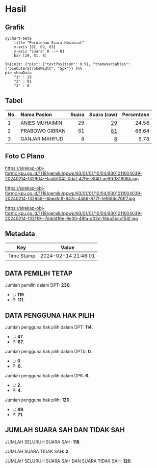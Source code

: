 # Hasil

## Grafik

```mermaid
xychart-beta
    title "Perolehan Suara Nasional"
    x-axis [01, 02, 03]
    y-axis "Suara" 0 --> 81
    bar [29, 81, 8]
```

```mermaid
%%{init: {"pie": {"textPosition": 0.5}, "themeVariables": {"pieOuterStrokeWidth": "5px"}} }%%
pie showData
    "1" : 29
    "2" : 81
    "3" : 8
```

## Tabel

| No. | Nama Paslon    | Suara | Suara (raw) | Persentase |
|:--- |:-------------- | -----:| -----------:| ----------:|
| 1   | ANIES MUHAIMIN | 29    | [29][p-1]   | 24,58      |
| 2   | PRABOWO GIBRAN | 81    | [81][p-2]   | 68,64      |
| 3   | GANJAR MAHFUD  | 8     | [8][p-3]    | 6,78       |


[p-1]: https://github.com/gigit-pemilu/pemilu-2024/blob/main/pilpres/hitung-suara/sub/93-papua-selatan/sub/01-merauke/sub/01-merauke/sub/1004-mandala/sub/039-tps/sub/paslon-1.txt
[p-2]: https://github.com/gigit-pemilu/pemilu-2024/blob/main/pilpres/hitung-suara/sub/93-papua-selatan/sub/01-merauke/sub/01-merauke/sub/1004-mandala/sub/039-tps/sub/paslon-2.txt
[p-3]: https://github.com/gigit-pemilu/pemilu-2024/blob/main/pilpres/hitung-suara/sub/93-papua-selatan/sub/01-merauke/sub/01-merauke/sub/1004-mandala/sub/039-tps/sub/paslon-3.txt

## Foto C Plano

https://sirekap-obj-formc.kpu.go.id/1118/pemilu/ppwp/93/01/01/10/04/9301011004039-20240214-132904--badb104f-0daf-429e-8f40-ae9fb131808b.jpg

https://sirekap-obj-formc.kpu.go.id/1118/pemilu/ppwp/93/01/01/10/04/9301011004039-20240214-132959--6beafcff-847c-4486-877f-1e169dc76ff7.jpg

https://sirekap-obj-formc.kpu.go.id/1118/pemilu/ppwp/93/01/01/10/04/9301011004039-20240214-133119--7dddd19e-9e30-48fa-a02d-16ba3bccf54f.jpg


## Metadata

| Key        | Value               |
| ---------- | ------------------- |
| Time Stamp | 2024-02-14 21:46:01 |


## DATA PEMILIH TETAP

Jumlah pemilih dalam DPT: **230**.
 * L: **119**.
 * P: **111**.

## DATA PENGGUNA HAK PILIH

Jumlah pengguna hak pilih dalam DPT: **114**.
 * L: **47**.
 * P: **67**.

Jumlah pengguna hak pilih dalam DPTb: **0**.
 * L: **0**.
 * P: **0**.

Jumlah pengguna hak pilih dalam DPK: **6**.
 * L: **2**.
 * P: **4**.

Jumlah pengguna hak pilih: **120**.
 * L: **49**.
 * P: **71**.

## JUMLAH SUARA SAH DAN TIDAK SAH

JUMLAH SELURUH SUARA SAH: **118**.

JUMLAH SUARA TIDAK SAH: **2**.

JUMLAH SELURUH SUARA SAH DAN SUARA TIDAK SAH: **120**.


